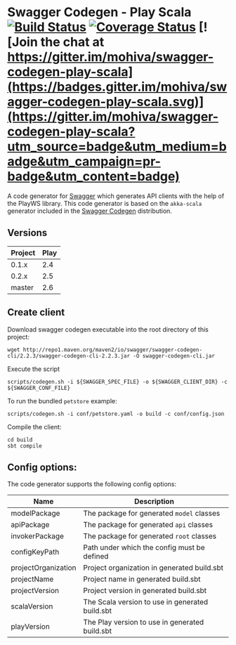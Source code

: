 # Swagger Codegen - Play Scala [![Build Status](https://travis-ci.org/mohiva/swagger-codegen-play-scala.png)](https://travis-ci.org/mohiva/swagger-codegen-play-scala) [![Coverage Status](https://coveralls.io/repos/mohiva/swagger-codegen-play-scala/badge.svg?branch=master&service=github)](https://coveralls.io/github/mohiva/swagger-codegen-play-scala?branch=master) [![Join the chat at https://gitter.im/mohiva/swagger-codegen-play-scala](https://badges.gitter.im/mohiva/swagger-codegen-play-scala.svg)](https://gitter.im/mohiva/swagger-codegen-play-scala?utm_source=badge&utm_medium=badge&utm_campaign=pr-badge&utm_content=badge)

A code generator for [Swagger] which generates API clients with the help of the PlayWS library. This code generator is based on the `akka-scala` generator included in the [Swagger Codegen] distribution.

## Versions

Project             | Play
--------------------|------------------
0.1.x               | 2.4
0.2.x               | 2.5
master              | 2.6

## Create client

Download swagger codegen executable into the root directory of this project:

```
wget http://repo1.maven.org/maven2/io/swagger/swagger-codegen-cli/2.2.3/swagger-codegen-cli-2.2.3.jar -O swagger-codegen-cli.jar
```

Execute the script
```
scripts/codegen.sh -i ${SWAGGER_SPEC_FILE} -o ${SWAGGER_CLIENT_DIR} -c ${SWAGGER_CONF_FILE}
```

To run the bundled `petstore` example:
```
scripts/codegen.sh -i conf/petstore.yaml -o build -c conf/config.json
```

Compile the client:
```
cd build
sbt compile
```

## Config options:

The code generator supports the following config options:

Name                | Description
--------------------|-------------------------------------------------------------
modelPackage        | The package for generated `model` classes
apiPackage          | The package for generated `api` classes
invokerPackage      | The package for generated `root` classes
configKeyPath       | Path under which the config must be defined 
projectOrganization | Project organization in generated build.sbt
projectName         | Project name in generated build.sbt
projectVersion      | Project version in generated build.sbt
scalaVersion        | The Scala version to use in generated build.sbt
playVersion         | The Play version to use in generated build.sbt

[Swagger]: http://swagger.io/
[Swagger Codegen]: https://github.com/swagger-api/swagger-codegen
